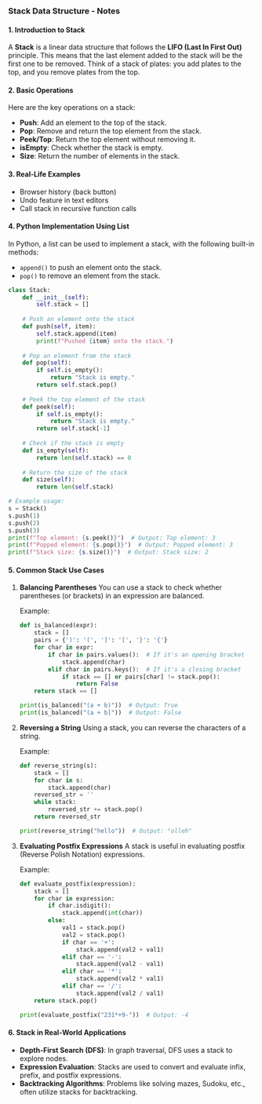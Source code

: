 ### Stack Data Structure - Notes

#### 1. **Introduction to Stack**
A **Stack** is a linear data structure that follows the **LIFO (Last In First Out)** principle. This means that the last element added to the stack will be the first one to be removed. Think of a stack of plates: you add plates to the top, and you remove plates from the top.

#### 2. **Basic Operations**
Here are the key operations on a stack:

- **Push**: Add an element to the top of the stack.
- **Pop**: Remove and return the top element from the stack.
- **Peek/Top**: Return the top element without removing it.
- **isEmpty**: Check whether the stack is empty.
- **Size**: Return the number of elements in the stack.

#### 3. **Real-Life Examples**
- Browser history (back button)
- Undo feature in text editors
- Call stack in recursive function calls

#### 4. **Python Implementation Using List**

In Python, a list can be used to implement a stack, with the following built-in methods:

- `append()` to push an element onto the stack.
- `pop()` to remove an element from the stack.

```python
class Stack:
    def __init__(self):
        self.stack = []
    
    # Push an element onto the stack
    def push(self, item):
        self.stack.append(item)
        print(f"Pushed {item} onto the stack.")
    
    # Pop an element from the stack
    def pop(self):
        if self.is_empty():
            return "Stack is empty."
        return self.stack.pop()
    
    # Peek the top element of the stack
    def peek(self):
        if self.is_empty():
            return "Stack is empty."
        return self.stack[-1]
    
    # Check if the stack is empty
    def is_empty(self):
        return len(self.stack) == 0
    
    # Return the size of the stack
    def size(self):
        return len(self.stack)

# Example usage:
s = Stack()
s.push(1)
s.push(2)
s.push(3)
print(f"Top element: {s.peek()}")  # Output: Top element: 3
print(f"Popped element: {s.pop()}")  # Output: Popped element: 3
print(f"Stack size: {s.size()}")  # Output: Stack size: 2
```

#### 5. **Common Stack Use Cases**

1. **Balancing Parentheses**
   You can use a stack to check whether parentheses (or brackets) in an expression are balanced.
   
   Example:
   ```python
   def is_balanced(expr):
       stack = []
       pairs = {')': '(', ']': '[', '}': '{'}
       for char in expr:
           if char in pairs.values():  # If it's an opening bracket
               stack.append(char)
           elif char in pairs.keys():  # If it's a closing bracket
               if stack == [] or pairs[char] != stack.pop():
                   return False
       return stack == []
   
   print(is_balanced("(a + b)"))  # Output: True
   print(is_balanced("(a + b]"))  # Output: False
   ```

2. **Reversing a String**
   Using a stack, you can reverse the characters of a string.
   
   Example:
   ```python
   def reverse_string(s):
       stack = []
       for char in s:
           stack.append(char)
       reversed_str = ''
       while stack:
           reversed_str += stack.pop()
       return reversed_str
   
   print(reverse_string("hello"))  # Output: "olleh"
   ```

3. **Evaluating Postfix Expressions**
   A stack is useful in evaluating postfix (Reverse Polish Notation) expressions.

   Example:
   ```python
   def evaluate_postfix(expression):
       stack = []
       for char in expression:
           if char.isdigit():
               stack.append(int(char))
           else:
               val1 = stack.pop()
               val2 = stack.pop()
               if char == '+':
                   stack.append(val2 + val1)
               elif char == '-':
                   stack.append(val2 - val1)
               elif char == '*':
                   stack.append(val2 * val1)
               elif char == '/':
                   stack.append(val2 / val1)
       return stack.pop()
   
   print(evaluate_postfix("231*+9-"))  # Output: -4
   ```

#### 6. **Stack in Real-World Applications**
- **Depth-First Search (DFS)**: In graph traversal, DFS uses a stack to explore nodes.
- **Expression Evaluation**: Stacks are used to convert and evaluate infix, prefix, and postfix expressions.
- **Backtracking Algorithms**: Problems like solving mazes, Sudoku, etc., often utilize stacks for backtracking.
